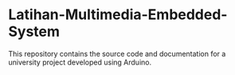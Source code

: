 # Latihan-Multimedia-Embedded-System
This repository contains the source code and documentation for a university project developed using Arduino. 
